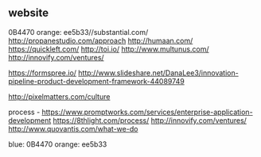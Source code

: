 website
-------
 0B4470
orange: ee5b33//substantial.com/
http://propanestudio.com/approach
http://humaan.com/
https://quickleft.com/
http://toi.io/
http://www.multunus.com/
http://innovify.com/ventures/

https://formspree.io/
http://www.slideshare.net/DanaLee3/innovation-pipeline-product-development-framework-44089749

http://pixelmatters.com/culture

process -
  https://www.promptworks.com/services/enterprise-application-development
  https://8thlight.com/process/
  http://innovify.com/ventures/
  http://www.quovantis.com/what-we-do


blue: 0B4470
orange: ee5b33
